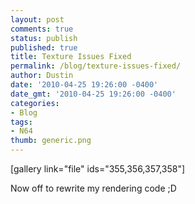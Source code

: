 ```yaml
---
layout: post
comments: true
status: publish
published: true
title: Texture Issues Fixed
permalink: /blog/texture-issues-fixed/
author: Dustin
date: '2010-04-25 19:26:00 -0400'
date_gmt: '2010-04-25 19:26:00 -0400'
categories:
- Blog
tags:
- N64
thumb: generic.png
---
```

[gallery link="file" ids="355,356,357,358"]

Now off to rewrite my rendering code ;D
